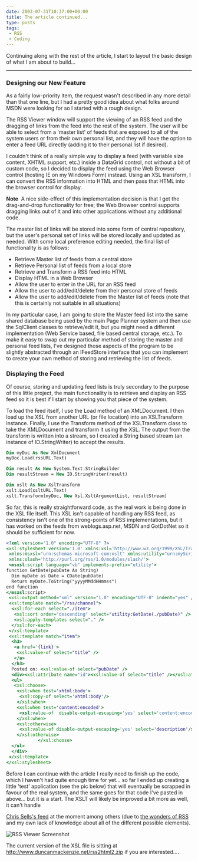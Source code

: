 ```yaml
---
date: 2003-07-31T10:37:00+00:00
title: The article continued...
type: posts
tags:
 - RSS
 - Coding
---
```

Continuing along with the rest of the article, I start to layout the basic design of what I am about to build...

* * *

### Designing our New Feature

As a fairly low-priority item, the request wasn't described in any more detail than that one line, but I had a pretty good idea about what folks around MSDN were looking for so I started with a rough design.

The RSS Viewer window will support the viewing of an RSS feed and the dragging of links from the feed into the rest of the system. The user will be able to select from a 'master list' of feeds that are exposed to all of the system users or from their own personal list, and they will have the option to enter a feed URL directly (adding it to their personal list if desired).

I couldn't think of a really simple way to display a feed (with variable size content, XHTML support, etc.) inside a DataGrid control, not without a bit of custom code, so I decided to display the feed using the Web Browser control (hosting IE on my Windows Form) instead. Using an XSL transform, I can convert the RSS information into HTML and then pass that HTML into the browser control for display.

**Note**  A nice side-effect of this implementation decision is that I get the drag-and-drop functionality for free; the Web Browser control supports dragging links out of it and into other applications without any additional code.

The master list of links will be stored into some form of central repository, but the user's personal set of links will be stored locally and updated as needed. With some local preference editing needed, the final list of functionality is as follows:

  * Retrieve Master list of feeds from a central store
  * Retrieve Personal list of feeds from a local store
  * Retrieve and Transform a RSS feed into HTML
  * Display HTML in a Web Browser
  * Allow the user to enter in the URL for an RSS feed
  * Allow the user to add/edit/delete from their personal store of feeds
  * Allow the user to add/edit/delete from the Master list of feeds (note that this is certainly not suitable in all situations)

In my particular case, I am going to store the Master feed list into the same shared database being used by the main Page Planner system and then use the SqlClient classes to retrieve/edit it, but you might need a different implementation (Web Service based, file based central storage, etc.). To make it easy to swap out my particular method of storing the master and personal feed lists, I've designed those aspects of the program to be slightly abstracted through an IFeedStore interface that you can implement to create your own method of storing and retrieving the list of feeds.

### Displaying the Feed

Of course, storing and updating feed lists is truly secondary to the purpose of this little project, the main functionality is to retrieve and display an RSS feed so it is best if I start by showing you that piece of the system.

To load the feed itself, I use the Load method of an XMLDocument. I then load up the XSL from another URL (or file location) into an XSLTransform instance. Finally, I use the Transform method of the XSLTransform class to take the XMLDocument and transform it using the XSL. The output from the transform is written into a stream, so I created a String based stream (an instance of IO.StringWriter) to accept the results.

```vb
Dim myDoc As New XmlDocument
myDoc.Load(rssURL.Text)

Dim result As New System.Text.StringBuilder
Dim resultStream = New IO.StringWriter(result)

Dim xslt As New XslTransform
xslt.Load(xsltURL.Text)
xslt.Transform(myDoc, New Xsl.XsltArgumentList, resultStream)
```

So far, this is really straightforward code, as the real work is being done in the XSL file itself. This XSL isn't capable of handling any RSS feed, as consistency isn't one of the strong-points of RSS implementations, but it has worked on the feeds from weblogs.asp.net, MSDN and GotDotNet so it should be sufficient for now.

```xsl
<?xml version="1.0" encoding="UTF-8" ?>
<xsl:stylesheet version='1.0' xmlns:xsl='http://www.w3.org/1999/XSL/Transform' xmlns:content='http://purl.org/rss/1.0/modules/content/'
 xmlns:msxsl="urn:schemas-microsoft-com:xslt" xmlns:utility="urn:myScripts" xmlns:xhtml='http://www.w3.org/1999/xhtml'
 xmlns:slash='http://purl.org/rss/1.0/modules/slash/'>
 <msxsl:script language="vb" implements-prefix="utility">
function GetDate(pubDate As String)
  Dim myDate as Date = CDate(pubDate)
  Return myDate.ToString("yyyyMMddHHmmss")
end function
</msxsl:script>
 <xsl:output method="xml" version="1.0" encoding="UTF-8" indent="yes" />
 <xsl:template match="/rss/channel">
  <xsl:for-each select="./item">
   <xsl:sort order="descending" select="utility:GetDate(./pubDate)" />
   <xsl:apply-templates select="." />
  </xsl:for-each>
 </xsl:template>
 <xsl:template match="item">
  <h3>
   <a href='{link}'>
    <xsl:value-of select="title" />
   </a>
  </h3>
  Posted on: <xsl:value-of select="pubDate" />
  <div><xsl:attribute name="id"><xsl:value-of select="title" /></xsl:attribute>
  <ul>
   <xsl:choose>
    <xsl:when test='xhtml:body'>
     <xsl:copy-of select='xhtml:body'/>
    </xsl:when>
    <xsl:when test='content:encoded'>
     <xsl:value-of  disable-output-escaping='yes' select='content:encoded'/>
    </xsl:when>
    <xsl:otherwise>
     <xsl:value-of disable-output-escaping='yes' select='description'/>
    </xsl:otherwise>
            </xsl:choose>
  </ul>
  </div>
 </xsl:template>
</xsl:stylesheet>
```

Before I can continue with the article I really need to finish up the code, which I haven't had quite enough time for yet... so far I ended up creating a little 'test' application (see the pic below) that will eventually be scrapped in favour of the real system, and the same goes for that code I've pasted in above... but it is a start. The XSLT will likely be improved a bit more as well, it can't handle

[Chris Sells's feed](https://www.sellsbrothers.com/news/rss.aspx) at the moment among others (due to [the wonders of RSS](https://weblogs.asp.net/ksharkey/posts/21875.aspx) and my own lack of knowledge about all of the different possible elements).

![RSS Viewer Screenshot](/images/rssviewer.jpg)

The current version of the XSL file is sitting at <http://www.duncanmackenzie.net/rss2html2.zip> if you are interested....

